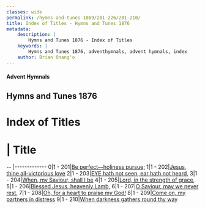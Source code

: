 ```yaml
---
classes: wide
permalink: /hymns-and-tunes-1869/201-226/201-210/
title: Index of Titles - Hymns and Tunes 1876
metadata:
    description: |
        Hymns and Tunes 1876 - Index of Titles
    keywords: |
        Hymns and Tunes 1876, adventhymnals, advent hymnals, index
    author: Brian Onang'o
---
```


#### Advent Hymnals

## Hymns and Tunes 1876

# Index of Titles
# | Title                        
-- |-------------
0|1 - 201|[Be perfect—holiness pursue;](/201-226/201-210/01.Be-perfect—holiness-pursue;)
1|1 - 202|[Jesus, thine all-victorious love](/201-226/201-210/02.Jesus,-thine-all-victorious-love)
2|1 - 203|[EYE hath not seen, ear hath not heard,](/201-226/201-210/03.EYE-hath-not-seen,-ear-hath-not-heard,)
3|1 - 204|[When, my Saviour, shall I be](/201-226/201-210/04.When,-my-Saviour,-shall-I-be)
4|1 - 205|[Lord, in the strength of grace,](/201-226/201-210/05.Lord,-in-the-strength-of-grace,)
5|1 - 206|[Blessed Jesus, heavenly Lamb,](/201-226/201-210/06.Blessed-Jesus,-heavenly-Lamb,)
6|1 - 207|[O Saviour, may we never rest,](/201-226/201-210/07.O-Saviour,-may-we-never-rest,)
7|1 - 208|[Oh, for a heart to praise my God!](/201-226/201-210/08.Oh,-for-a-heart-to-praise-my-God!)
8|1 - 209|[Come on, my partners in distress](/201-226/201-210/09.Come-on,-my-partners-in-distress)
9|1 - 210|[When darkness gathers round thy way](/201-226/201-210/10.When-darkness-gathers-round-thy-way)